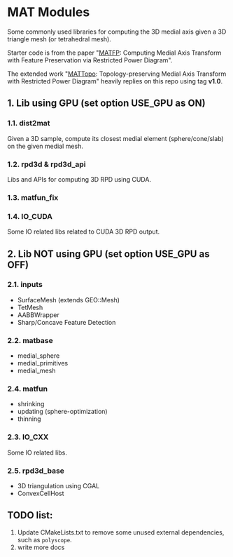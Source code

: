 # MAT Modules
Some commonly used libraries for computing the 3D medial axis given a 3D triangle mesh (or tetrahedral mesh).

Starter code is from the paper "[MATFP](https://github.com/ningnawang/MATFP): Computing Medial Axis Transform with Feature Preservation via Restricted Power Diagram".

The extended work "[MATTopo](https://github.com/ningnawang/mattopo): Topology-preserving Medial Axis Transform with Restricted Power Diagram" heavily replies on this repo using tag **v1.0**.

## 1. Lib using GPU (set option **USE_GPU** as ON)

### 1.1. dist2mat 
Given a 3D sample, compute its closest medial element (sphere/cone/slab) on the given medial mesh.

### 1.2. rpd3d & rpd3d_api
Libs and APIs for computing 3D RPD using CUDA.

### 1.3. matfun_fix



### 1.4. IO_CUDA
Some IO related libs related to CUDA 3D RPD output.

## 2. Lib NOT using GPU (set option **USE_GPU** as OFF)
### 2.1. inputs
- SurfaceMesh (extends GEO::Mesh)
- TetMesh
- AABBWrapper
- Sharp/Concave Feature Detection

### 2.2. matbase
- medial_sphere
- medial_primitives
- medial_mesh


### 2.4. matfun
- shrinking
- updating (sphere-optimization)
- thinning

### 2.3. IO_CXX
Some IO related libs.

### 2.5. rpd3d_base
- 3D triangulation using CGAL
- ConvexCellHost

## TODO list:
1. Update CMakeLists.txt to remove some unused external dependencies, such as `polyscope`.
2. write more docs 
